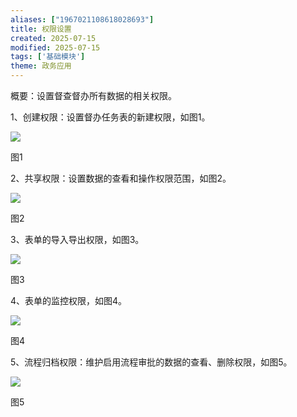 ```yaml
---
aliases: ["1967021108618028693"]
title: 权限设置
created: 2025-07-15
modified: 2025-07-15
tags: ['基础模块']
theme: 政务应用
---
```


概要：设置督查督办所有数据的相关权限。

1、创建权限：设置督办任务表的新建权限，如图1。

![](455e43ebae1239a9cdc3efd83c0518e6.jpg)

图1

2、共享权限：设置数据的查看和操作权限范围，如图2。

![](89b9c3bbfd346d2a2fc7563cb8c144ba.jpg)

图2

3、表单的导入导出权限，如图3。

![](e9c24ee5a1d4d022279805938585286a.jpg)

图3

4、表单的监控权限，如图4。

![](5dacc5796eeb1873f14a33a6ef404cb2.jpg)

图4

5、流程归档权限：维护启用流程审批的数据的查看、删除权限，如图5。

![](19ab4d3eb560d614a568b3d26ef89f6d.jpg)

图5